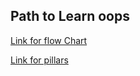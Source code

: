 ##  Path to Learn oops 

[Link for flow Chart](https://whimsical.com/object-oriented-programming-cheatsheet-by-love-babbar-YbSgLatbWQ4R5paV7EgqFw)

[Link for pillars](https://github.com/m-mishra2001/OOps_Notes/blob/main/Pillars_of_OOPs/Classes_Object.md)
